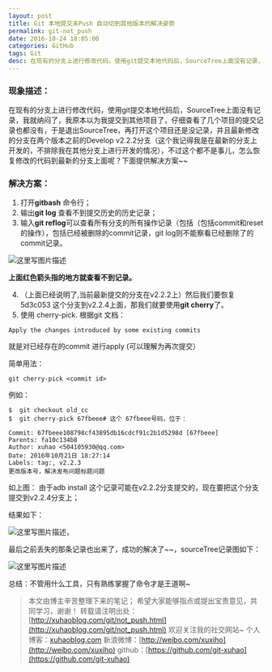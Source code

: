```yaml
---
layout: post
title: Git 本地提交未Push 自动切到其他版本的解决姿势
permalink: git-not_push
date: 2016-10-24 18:05:00
categories: GitHub
tags: Git
desc: 在现有的分支上进行修改代码，使用git提交本地代码后，SourceTree上面没有记录，我就纳闷了，我原本以为我提交到其他项目了，仔细查看了几个项目的提交记录也都没有，于是退出SourceTree，再打开这个项目还是没记录...
---
```



### **现象描述：**

在现有的分支上进行修改代码，使用git提交本地代码后，SourceTree上面没有记录，我就纳闷了，我原本以为我提交到其他项目了，仔细查看了几个项目的提交记录也都没有，于是退出SourceTree，再打开这个项目还是没记录，并且最新修改的分支在两个版本之前的Develop v2.2.2分支（这个我记得我是在最新的分支上开发的，不排除我在其他分支上进行开发的情况），不过这个都不是事儿，怎么恢复修改的代码到最新的分支上面呢？下面提供解决方案~~

### **解决方案：**

1. 打开**gitbash** 命令行；
2. 输出**git log** 查看不到提交历史的历史记录；  
3. 输入**git reflog**可以查看所有分支的所有操作记录（包括（包括commit和reset的操作），包括已经被删除的commit记录，git log则不能察看已经删除了的commit记录。

![这里写图片描述](https://img-blog.csdn.net/20161024172334515)

**上面红色箭头指的地方就查看不到记录。**
<!-- more -->
 4. （上面已经说明了,当前最新提交的分支在v2.2.2上）然后我们要恢复5d3c053 这个分支到v2.2.4上面，那我们就要使用**git cherry**了。
 5. 使用 cherry-pick.  根据git 文档：

```
Apply the changes introduced by some existing commits 
```

就是对已经存在的commit 进行apply (可以理解为再次提交）

简单用法：

```
git cherry-pick <commit id>
```


例如：


```
$  git checkout old_cc
$  git cherry-pick 67fbeee# 这个 67fbeee号码，位于：
```

```
Commit: 67fbeee108798cf43895db16cdcf91c2b1d5298d [67fbeee]
Parents: fa10c134b8
Author: xuhao <504105930@qq.com>
Date: 2016年10月21日 18:27:14
Labels: tag:, v2.2.3
更改版本号，解决发布问题标题问题

```

如上图：
由于adb install 这个记录可能在v2.2.2分支提交的，现在要把这个分支提交到v2.2.4分支上；

结果如下：

![这里写图片描述](https://img-blog.csdn.net/20161024175356461)，

最后之前丢失的那条记录也出来了，成功的解决了~~，sourceTree记录图如下：

![这里写图片描述](https://img-blog.csdn.net/20161024175647103)

总结：不管用什么工具，只有熟练掌握了命令才是王道啊~

> 本文由博主辛苦整理下来的笔记； 
> 希望大家能够指点或提出宝贵意见，共同学习，谢谢！ 
> 转载请注明出处：[http://xuhaoblog.com/git/not_push.html](http://xuhaoblog.com/git/not_push.html)
> 欢迎关注我的社交网站~
> 个人博客：[xuhaoblog.com](http://xuhaoblog.com)
> 新浪微博：[http://weibo.com/xuxiho](http://weibo.com/xuxiho)
> github：[https://github.com/git-xuhao](https://github.com/git-xuhao)

